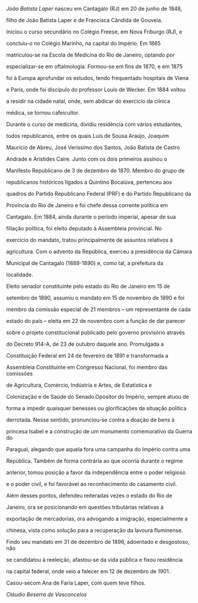 

*João Batista Laper* nasceu em Cantagalo (RJ) em 20 de junho de 1848,

filho de João Batista Laper e de Francisca Cândida de Gouveia.



Iniciou o curso secundário no Colégio Freese, em Nova Friburgo (RJ), e

concluiu-o no Colégio Marinho, na capital do Império. Em 1865

matriculou-se na Escola de Medicina do Rio de Janeiro, optando por

especializar-se em oftalmologia. Formou-se em fins de 1870, e em 1875

foi à Europa aprofundar os estudos, tendo frequentado hospitais de Viena

e Paris, onde foi discípulo do professor Louis de Wecker. Em 1884 voltou

a residir na cidade natal, onde, sem abdicar do exercício da clínica

médica, se tornou cafeicultor.



Durante o curso de medicina, dividiu residência com vários estudantes,

todos republicanos, entre os quais Luís de Sousa Araújo, Joaquim

Maurício de Abreu, José Veríssimo dos Santos, João Batista de Castro

Andrade e Aristides Caire. Junto com os dois primeiros assinou o

Manifesto Republicano de 3 de dezembro de 1870. Membro do grupo de

republicanos históricos ligados a Quintino Bocaiúva, pertenceu aos

quadros do Partido Republicano Federal (PRF) e do Partido Republicano da

Província do Rio de Janeiro e foi chefe dessa corrente política em

Cantagalo. Em 1884, ainda durante o período imperial, apesar de sua

filiação política, foi eleito deputado à Assembleia provincial. No

exercício do mandato, tratou principalmente de assuntos relativos à

agricultura. Com o advento da República, exerceu a presidência da Câmara

Municipal de Cantagalo (1889-1890) e, como tal, a prefeitura da

localidade.



Eleito senador constituinte pelo estado do Rio de Janeiro em 15 de

setembro de 1890, assumiu o mandato em 15 de novembro de 1890 e foi

membro da comissão especial de 21 membros – um representante de cada

estado do país – eleita em 22 de novembro com a função de dar parecer

sobre o projeto constitucional publicado pelo governo provisório através

do Decreto 914-A, de 23 de outubro daquele ano. Promulgada a

Constituição Federal em 24 de fevereiro de 1891 e transformada a

Assembleia Constituinte em Congresso Nacional, foi membro das comissões

de Agricultura, Comércio, Indústria e Artes, de Estatística e

Colonização e de Saúde do Senado.Opositor do Império, sempre atuou de

forma a impedir quaisquer benesses ou glorificações da situação política

derrotada. Nesse sentido, pronunciou-se contra a doação de bens à

princesa Isabel e a construção de um monumento comemorativo da Guerra do

Paraguai, alegando que aquela fora uma campanha do Império contra uma

República. Também de forma contrária ao que ocorria durante o regime

anterior, tomou posição a favor da independência entre o poder religioso

e o poder civil, e foi favorável ao reconhecimento do casamento civil.

Além desses pontos, defendeu reiteradas vezes o estado do Rio de

Janeiro, ora se posicionando em questões tributárias relativas à

exportação de mercadorias, ora advogando a imigração, especialmente a

chinesa, vista como solução para a recuperação da lavoura fluminense.



Findo seu mandato em 31 de dezembro de 1896, adoentado e desgostoso, não

se candidatou à reeleição, afastou-se da vida pública e fixou residência

na capital federal, onde veio a falecer em 12 de dezembro de 1901.



Casou-secom Ana de Faria Laper, com quem teve filhos.



*Cláudio Beserra de Vasconcelos*



